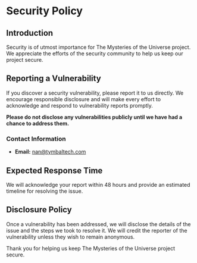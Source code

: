 # Security Policy

## Introduction

Security is of utmost importance for The Mysteries of the Universe project. We appreciate the efforts of the security community to help us keep our project secure.

## Reporting a Vulnerability

If you discover a security vulnerability, please report it to us directly. We encourage responsible disclosure and will make every effort to acknowledge and respond to vulnerability reports promptly.

**Please do not disclose any vulnerabilities publicly until we have had a chance to address them.**

### Contact Information

- **Email:** nan@tymbaltech.com

## Expected Response Time

We will acknowledge your report within 48 hours and provide an estimated timeline for resolving the issue.

## Disclosure Policy

Once a vulnerability has been addressed, we will disclose the details of the issue and the steps we took to resolve it. We will credit the reporter of the vulnerability unless they wish to remain anonymous.

Thank you for helping us keep The Mysteries of the Universe project secure.
